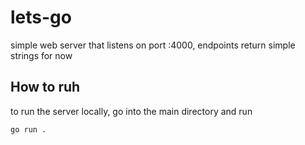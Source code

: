 # lets-go
simple web server that listens on port :4000, endpoints return simple strings for now

## How to ruh
to run the server locally, go into the main directory and run
``` bash
go run .
```